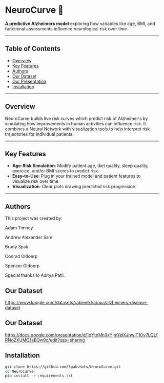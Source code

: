 # NeuroCurve 🧠

**A predictive Alzheimers model** exploring how variables like age, BMI, and functional assessments influence neurological risk over time.

---

## Table of Contents
- [Overview](#overview)
- [Key Features](#key-features)
- [Authors](#authors)
- [Our Dataset](#our-dataset)
- [Our Presentation](#our-presentation)
- [Installation](#installation)

---

## Overview
NeuroCurve builds live risk curves which predict risk of Alzheimer's by simulating how improvements in human activities can influence risk. It combines a Neural Network with visualization tools to help interpret risk trajectories for individual patients.

---

## Key Features
- **Age-Risk Simulation**: Modify patient age, diet quality, sleep quality, exercice, and/or BMI scores to predict risk.
- **Easy-to-Use**: Plug in your trained model and patient features to visualize risk over time.
- **Visualization**: Clear plots drawing predicted risk progression.

---

## Authors
This project was created by:


Adam Timney

Andrew Alexander Sam

Brady Spak

Conrad Oldoerp

Spencer Oldoerp



Special thanks to Aditya Patil.

## Our Dataset
https://www.kaggle.com/datasets/rabieelkharoua/alzheimers-disease-dataset

## Our Dataset
https://docs.google.com/presentation/d/1qYtnMn0xYjmYelXJnwlT1Ov7LQLfRNoZXUMQ1aBQw9c/edit?usp=sharing

## Installation
```bash
git clone https://github.com/Spakshots/NeuroCurve.git
cd NeuroCurve
pip install -r requirements.txt


